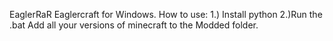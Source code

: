 EaglerRaR
Eaglercraft for Windows.
How to use:
1.) Install python
2.)Run the .bat
Add all your versions of minecraft to the Modded folder.
